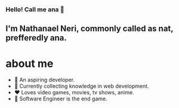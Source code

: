 ### Hello! Call me ana 👋
## I'm Nathanael Neri, commonly called as nat, prefferedly ana.

# about me

- 🤵‍ An aspiring developer.
- 🧠 Currently collecting knowledge in web development.
- ❤️ Loves video games, movies, tv shows, anime.
- 🎯 Software Engineer is the end game.


